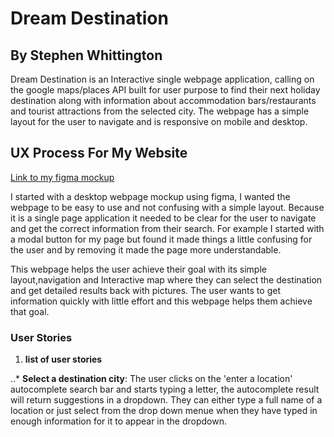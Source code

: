 # Dream Destination

## By Stephen Whittington

Dream Destination is an Interactive single webpage application,
calling on the google maps/places API built for user purpose to find
their next holiday destination along with information about accommodation bars/restaurants and tourist
attractions from the selected city. The webpage has a simple layout for the user to
navigate and is responsive on mobile and desktop.

## UX Process For My Website

[Link to my figma mockup](https://github.com/StephenWhittington/Dream-Destination/blob/master/assets/images/Dream%20Destination%20API%20(1).png)

I started with a desktop webpage mockup using figma, I wanted the webpage to be easy to use
and not confusing with a simple layout. Because it is a single page application
it needed to be clear for the user to navigate and get the correct information from
their search. For example I started with a modal button for my page but found it made
things a little confusing for the user and by removing it made the page more understandable.

This webpage helps the user achieve their goal with its simple layout,navigation
and Interactive map where they can select the destination and get detailed results back
with pictures. The user wants to get information quickly with little effort and this webpage
helps them achieve that goal.

### User Stories

1. **list of user stories**

..* **Select a destination city**: The user clicks on the 'enter a location' autocomplete search bar and starts typing
 a letter, the autocomplete result will return suggestions in a dropdown. They can either type a full name of a location
or just select from the drop down menue when they have typed in enough information for it to appear in the dropdown.


